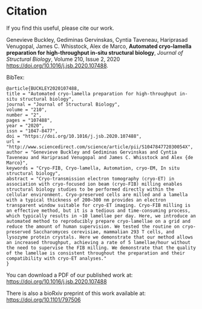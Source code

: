 # Citation

If you find this useful, please cite our work.

Genevieve Buckley, Gediminas Gervinskas, Cyntia Taveneau, Hariprasad Venugopal, James C. Whisstock, Alex de Marco,
**Automated cryo-lamella preparation for high-throughput in-situ structural biology**,
*Journal of Structural Biology*,
Volume 210, Issue 2,
2020
https://doi.org/10.1016/j.jsb.2020.107488.

BibTex:
```
@article{BUCKLEY2020107488,
title = "Automated cryo-lamella preparation for high-throughput in-situ structural biology",
journal = "Journal of Structural Biology",
volume = "210",
number = "2",
pages = "107488",
year = "2020",
issn = "1047-8477",
doi = "https://doi.org/10.1016/j.jsb.2020.107488",
url = "http://www.sciencedirect.com/science/article/pii/S104784772030054X",
author = "Genevieve Buckley and Gediminas Gervinskas and Cyntia Taveneau and Hariprasad Venugopal and James C. Whisstock and Alex {de Marco}",
keywords = "Cryo-FIB, Cryo-lamella, Automation, cryo-EM, In situ structural biology",
abstract = "Cryo-transmission electron tomography (cryo-ET) in association with cryo-focused ion beam (cryo-FIB) milling enables structural biology studies to be performed directly within the cellular environment. Cryo-preserved cells are milled and a lamella with a typical thickness of 200–300 nm provides an electron transparent window suitable for cryo-ET imaging. Cryo-FIB milling is an effective method, but it is a tedious and time-consuming process, which typically results in ~10 lamellae per day. Here, we introduce an automated method to reproducibly prepare cryo-lamellae on a grid and reduce the amount of human supervision. We tested the routine on cryo-preserved Saccharomyces cerevisiae, mammalian 293 T cells, and lysozyme protein crystals. Here we demonstrate that our method allows an increased throughput, achieving a rate of 5 lamellae/hour without the need to supervise the FIB milling. We demonstrate that the quality of the lamellae is consistent throughout the preparation and their compatibility with cryo-ET analyses."
}
```

You can download a PDF of our published work at: https://doi.org/10.1016/j.jsb.2020.107488

There is also a bioRxiv preprint of this work available at: https://doi.org/10.1101/797506
